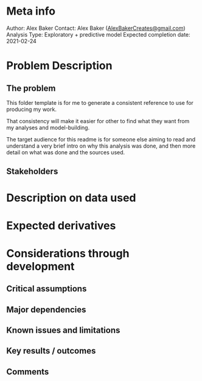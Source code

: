 # Meta info
Author: Alex Baker
Contact: Alex Baker (AlexBakerCreates@gmail.com)
Analysis Type: Exploratory + predictive model
Expected completion date: 2021-02-24

# Problem Description

## The problem
This folder template is for me to generate a consistent reference to use for producing my work.

That consistency will make it easier for other to find what they want from my analyses and model-building.

The target audience for this readme is for someone else aiming to read and understand a very brief intro on why this analysis was done,
and then more detail on what was done and the sources used.

## Stakeholders

# Description on data used

# Expected derivatives

# Considerations through development
## Critical assumptions

## Major dependencies

## Known issues and limitations

## Key results / outcomes


## Comments